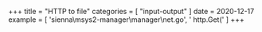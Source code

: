+++
title = "HTTP to file"
categories = [ "input-output" ]
date = 2020-12-17
example = [
   'sienna\msys2-manager\manager\net.go', ' http.Get('
]
+++
